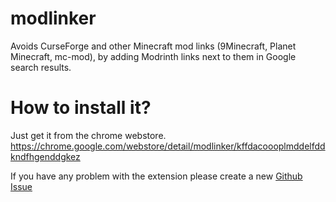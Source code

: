 # modlinker
Avoids CurseForge and other Minecraft mod links (9Minecraft, Planet Minecraft, mc-mod), by adding Modrinth links next to them in Google search results.

# How to install it?
Just get it from the chrome webstore.
https://chrome.google.com/webstore/detail/modlinker/kffdacoooplmddelfddkndfhgenddgkez

If you have any problem with the extension please create a new [Github Issue](https://github.com/okunamayanad/modlinker/issues)
